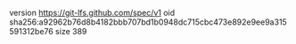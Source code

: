 version https://git-lfs.github.com/spec/v1
oid sha256:a92962b76d8b4182bbb707bd1b0948dc715cbc473e892e9ee9a315591312be76
size 389
